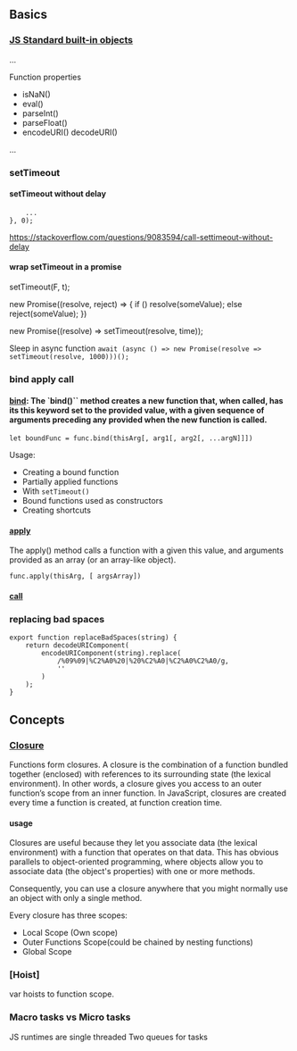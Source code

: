 ## Basics

### [JS Standard built-in objects](https://developer.mozilla.org/en-US/docs/Web/JavaScript/Reference/Global_Objects)
...

Function properties
* isNaN()
* eval()
* parseInt()
* parseFloat()
* encodeURI() decodeURI()

...

### setTimeout
#### setTimeout without delay
```setTimeout(function() {
    ...
}, 0);
```

https://stackoverflow.com/questions/9083594/call-settimeout-without-delay
#### wrap setTimeout in a promise
setTimeout(F, t);

new Promise((resolve, reject) => {
    if ()
        resolve(someValue);
    else
        reject(someValue);
})

new Promise((resolve) => setTimeout(resolve, time));

Sleep in async function
```await (async () => new Promise(resolve => setTimeout(resolve, 1000)))();```

### bind apply call
#### [bind](https://developer.mozilla.org/en-US/docs/Web/JavaScript/Reference/Global_objects/Function/bind): The `bind()`` method creates a new function that, when called, has its this keyword set to the provided value, with a given sequence of arguments preceding any provided when the new function is called.
```let boundFunc = func.bind(thisArg[, arg1[, arg2[, ...argN]]])```

Usage:
* Creating a bound function
* Partially applied functions
* With `setTimeout()`
* Bound functions used as constructors
* Creating shortcuts


#### [apply](https://developer.mozilla.org/en-US/docs/Web/JavaScript/Reference/Global_Objects/Function/apply)
The apply() method calls a function with a given this value, and arguments provided as an array (or an array-like object).

```func.apply(thisArg, [ argsArray])```

#### [call]()


### replacing bad spaces

```
export function replaceBadSpaces(string) {
	return decodeURIComponent(
		encodeURIComponent(string).replace(
			/%09%09|%C2%A0%20|%20%C2%A0|%C2%A0%C2%A0/g,
			''
		)
	);
}
```
## Concepts
### [Closure](https://developer.mozilla.org/en-US/docs/Web/JavaScript/Closures)
Functions form closures. A closure is the combination of a function bundled together (enclosed) with references to its surrounding state (the lexical environment). In other words, a closure gives you access to an outer function’s scope from an inner function. In JavaScript, closures are created every time a function is created, at function creation time.

#### usage
Closures are useful because they let you associate data (the lexical environment) with a function that operates on that data. This has obvious parallels to object-oriented programming, where objects allow you to associate data (the object's properties) with one or more methods.

Consequently, you can use a closure anywhere that you might normally use an object with only a single method.

Every closure has three scopes:
* Local Scope (Own scope)
* Outer Functions Scope(could be chained by nesting functions)
* Global Scope

### [Hoist]

var hoists to function scope. 


### Macro tasks vs Micro tasks
JS runtimes are single threaded
Two queues for tasks 
